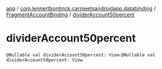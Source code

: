 [app](../../index.md) / [com.lennertbontinck.carmeetsandroidapp.databinding](../index.md) / [FragmentAccountBinding](index.md) / [dividerAccount50percent](./divider-account50percent.md)

# dividerAccount50percent

`@Nullable val dividerAccount50percent: View`
`@Nullable val dividerAccount50percent: View`